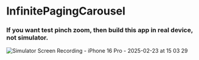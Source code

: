 # InfinitePagingCarousel

### If you want test pinch zoom, then build this app in real device, not simulator.
![Simulator Screen Recording - iPhone 16 Pro - 2025-02-23 at 15 03 29](https://github.com/user-attachments/assets/97f1a9c3-a8f0-4214-889f-27ee9875fded)

